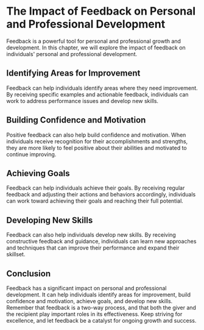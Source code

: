 # The Impact of Feedback on Personal and Professional Development

Feedback is a powerful tool for personal and professional growth and development. In this chapter, we will explore the impact of feedback on individuals' personal and professional development.

Identifying Areas for Improvement
---------------------------------

Feedback can help individuals identify areas where they need improvement. By receiving specific examples and actionable feedback, individuals can work to address performance issues and develop new skills.

Building Confidence and Motivation
----------------------------------

Positive feedback can also help build confidence and motivation. When individuals receive recognition for their accomplishments and strengths, they are more likely to feel positive about their abilities and motivated to continue improving.

Achieving Goals
---------------

Feedback can help individuals achieve their goals. By receiving regular feedback and adjusting their actions and behaviors accordingly, individuals can work toward achieving their goals and reaching their full potential.

Developing New Skills
---------------------

Feedback can also help individuals develop new skills. By receiving constructive feedback and guidance, individuals can learn new approaches and techniques that can improve their performance and expand their skillset.

Conclusion
----------

Feedback has a significant impact on personal and professional development. It can help individuals identify areas for improvement, build confidence and motivation, achieve goals, and develop new skills. Remember that feedback is a two-way process, and that both the giver and the recipient play important roles in its effectiveness. Keep striving for excellence, and let feedback be a catalyst for ongoing growth and success.
